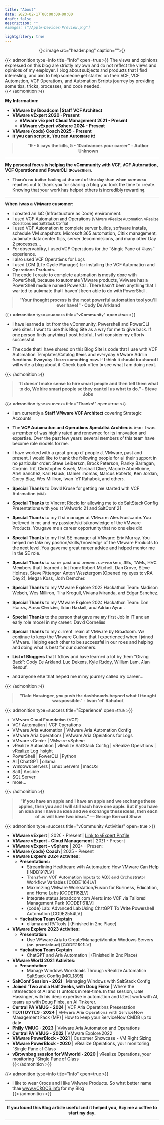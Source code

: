 ```yaml
---
title: "About"
date: 2023-02-17T00:00:00+00:00
draft: false
description: ""
#images: ["/Apple-Devices-Preview.png"]

lightgallery: true
---
```


<center>{{< image src="header.png" caption="">}}</center>  

{{< admonition type=info title="Info" open=true >}}
The views and opinions expressed on this blog are strictly my own and do not reflect the views and opinions of my employer. I blog about subjects and products that I find interesting, and aim to help someone get started on their VCF, VCF Automation, VCF Operations, and Automation Scripts journey by providing some tips, tricks, processes, and code needed.  
{{< /admonition >}}  

**My Information:**  
- **VMware by Broadcom | Staff VCF Architect**  
- **VMware vExpert 2020 - Present**  
  - **VMware vExpert Cloud Management 2021 - Present**  
  - **VMware vExpert vSphere 2024 - Present**  
- **VMware {code} Coach 2025 - Present**    
- **If you can script it, You can Automate it!**  

><center><b>"9 - 5 pays the bills, 5 - 10 advances your career" - Author Unknown</b></center>  

<!--  
#### vCF Specialist SE | VMware Aria Suite  
###### VMware vExpert 2020 - Present  
###### VMware vExpert Cloud Management 2021 - Present  
###### If you can script it, You can Automate it!  
-->

---

**My personal focus is helping the vCommunity with VCF, VCF Automation, VCF Operations and PowerCLI <small>(PowerShell)</small>.**  

- There’s no better feeling at the end of the day than when someone reaches out to thank you for sharing a blog you took the time to create. Knowing that your work has helped others is incredibly rewarding.  

---

**When I was a VMware customer:**  
- I created an IaC (Infrastructure as Code) environment.  
- I used VCF Automation and Operations <small>(VMware vRealize Automation, vRealize Operations and SaltStack Config)</small>  
- I used VCF Automation to complete server builds, software installs, schedule VM snapshots, Microsoft 365 automation, Citrix management, automate data center flips, server decommissions, and many other Day 2 processes…  
- For observability, I used  VCF Operations for the “Single Pane of Glass” experience.  
- I also used VCF Operations for Logs  
- I used LCM (Life Cycle Manager) for installing the VCF Automation and Operations Products.  
- The code I create to complete automation is mostly done with PowerShell, because to automate VMware products, VMware has a PowerShell module named PowerCLI. There hasn't been anything that I wanted to automate that I haven't been able to do with PowerShell.    
  
>  
><center><b>"Your thought process is the most powerful automation tool you’ll ever have!" - Cody De Arkland</b></center>  
>  

{{< admonition type=success title="vCommunity" open=true >}}
* I have learned a lot from the vCommunity, Powershell and PowerCLI web sites. I want to use this Blog Site as a way for me to give back. If one person finds anything I post helpful, I will consider my efforts successful.  

* The code that I have shared on this Blog Site is code that I use with VCF Automation Templates/Catalog Items and everyday VMware Admin functions. Everyday I learn something new. If I think it should be shared I will write a blog about it. Check back often to see what I am doing next.  

{{< /admonition >}}

><center><b>“It doesn’t make sense to hire smart people and then tell them what to do, We hire smart people so they can tell us what to do.” - Steve Jobs</b></center>  

{{< admonition type=success title="Thanks!" open=true >}}  
  
* I am currently a **Staff VMware VCF Architect** covering Strategic Accounts  

* The **VCF Automation and Operations Specialist Architects** team I was a member of was highly rated and renowned for its innovation and expertise. Over the past few years, several members of this team have become role models for me.  
  
* I have worked with a great group of people at VMware, past and present. I would like to thank the following people for all their support in no particular order: Steve Leiberson, Brock Peterson, Franky Barragan, Cosmin Trif, Christopher Kusek, Marshall Cline, Marjorie Abdelkrime, Ariel Sanchez, Karl Hauck, Daniel Thomas, Marcus Roberts, Ken Jordan, Corey Blaz, Wes Milliron, Iwan 'e1' Rahabok, and others.  
  
* **Special Thanks** to David Kruse for getting me started with VCF Automation <small>(vRA)</small>.  
  
* **Special Thanks** to Vincent Riccio for allowing me to do SaltStack Config Presentations with you at VMworld 21 and SaltConf 21  

* **Special Thanks** to my first manager at VMware: Alex Musicante. You believed in me and my passion/skills/knowledge of the VMware Products. You gave me a career opportunity that no one else did.  

* **Special Thanks** to my first SE manager at VMware: Eric Murray. You helped me take my passion/skills/knowledge of the VMware Products to the next level. You gave me great career advice and helped mentor me in the SE role.  

* **Special Thanks** to some past and present co-workers, SEs, TAMs, HVC Members that I learned a lot from: Robert Mitchell, Dan Grove, Steve Holmes, Steve Pittenger, Anton Wesztergom (Opened my eyes to vRA Day 2), Megan Koss, Josh Demcher.  

* **Special Thanks** to my VMware Explore 2023 Hackathon Team: Madison Welsch, Wes Milliron, Tina Krogull, Viviana Miranda, and Edgar Sanchez.  

* **Special Thanks** to my VMware Explore 2024 Hackathon Team: Don Horrox, Amos Clerizier, Brian Haskell, and Adrian Ayran.  

* **Special Thanks** to the person that gave me my first Job in IT and an early role model in my career: David Cornelius  

* **Special Thanks** to my current Team at VMware by Broadcom. We continue to keep the VMware Culture that I experienced when I joined VMware. Helping each other to be successful in our roles and helping and doing what is best for our customers.  

* **List of Bloggers** that I follow and have learned a lot by them “Giving Back”: Cody De Arkland, Luc Dekens, Kyle Ruddy, William Lam, Alan Renouf.  

* and anyone else that helped me in my journey called my career…  

{{< /admonition >}}

> <center><b>"Dale Hassinger, you push the dashboards beyond what I thought was possible." - Iwan 'e1' Rahabok</b></center>

{{< admonition type=success title="Experience" open=true >}}
* VMware Cloud Foundation (VCF)
* VCF Automation | VCF Operations
* VMware Aria Automation | VMware Aria Automation Config  
* VMware Aria Operations | VMware Aria Operations for Logs  
* VMware vCenter | VMware vSphere  
* vRealize Automation | vRealize SaltStack Config | vRealize Operations | vRealize Log Insight  
* PowerShell | PowerCLI | Python  
* AI | ChatGPT | ollama
* Windows Servers | Linux Servers | macOS  
* Salt | Ansible  
* SQL Server  
* more...  

{{< /admonition >}}

><center><b>"If you have an apple and I have an apple and we exchange these apples, then you and I will still each have one apple. But if you have an idea and I have an idea and we exchange these ideas, then each of us will have two ideas." — George Bernard Shaw</b></center>  

{{< admonition type=success title="vCommunity Activities" open=true >}}
* **VMware vExpert** | 2020 - Present | [Link to vExpert Profile](https://vexpert.vmware.com/directory/5721)  
* **VMware vExpert - Cloud Management** | 2021 - Present  
* **VMware vExpert - vSphere** | 2024 - Present  
* **VMware {code} Coach** | 2025 - Present  
* **VMware Explore 2024 Activites:**
  * **Presentations:**  
    * Streamlining Healthcare with Automation: How VMware Can Help [INDB1917LV]  
    * Transform VCF Automation Inputs to ABX and Orchestrator Workflow Variables [CODE1164LV]  
    * Maximizing VMware Workstation/Fusion for Business, Education, and Home Labs [CODE1162LV]  
    * Integrate status.broadcom.com Alerts into VCF via Tailored Management Pack [CODE1161LV]  
    * {code} Lab: Advanced Lab Using ChatGPT To Write Powershell Automation [CODE2554LV] 
  * **Hackathon Team Captain**  
    * ollama and RVTools | (Finished in 2nd Place)  
* **VMware Explore 2023 Activites:**
  * **Presentation:**  
    * Use VMware Aria to Create/Manage/Monitor Windows Servers (on-prem/cloud) [CODE2501LV]  
  * **Hackathon Team Captain**  
    * ChatGPT and Aria Automation | (Finished in 2nd Place)  
* **VMware World 2021 Activites:**
  * **Presentation:**  
    * Manage Windows Workloads Through vRealize Automation SaltStack Config [MCL1895]  
* **SaltConf Session - 2021** | Managing Windows with SaltStack Config  
* **Joined 'Two and a Half Geeks, with Doug Finke** | Where the intersection of AI and IT unfolds in real-time. In this session, Dale Hassinger, with his deep expertise in automation and latest work with AI, teams up with Doug Finke, an AI Tinkerer.
* **Central PA VMUG - 2024** | VCF Aria Operations Presentation  
* **TECH BYTES - 2024** | VMware Aria Operations with ServiceNow Management Pack (MP) | How to keep your ServiceNow CMDB up to date  
* **Philly VMUG - 2023** | VMware Aria Automation and Operations  
* **Central PA VMUG - 2022** | VMware Explore 2022  
* **VMware PowerBlock - 2021** | Customer Showcase - VM Right Sizing  
* **VMware PowerBlock - 2020** | vRealize Operations, your monitoring “Single Pane of Glass  
* **vBrownbag session for VMworld - 2020** | vRealize Operations, your monitoring “Single Pane of Glass  
{{< /admonition >}}

{{< admonition type=info title="Info" open=true >}}
* I like to wear Crocs and I like VMware Products. So what better name than www.vCROCS.info for my Blog  
{{< /admonition >}}

---

<center><b>If you found this Blog article useful and it helped you, Buy me a coffee to start my day.</b></center>  

---

<center>
<script type="text/javascript" src="https://cdnjs.buymeacoffee.com/1.0.0/button.prod.min.js" data-name="bmc-button" data-slug="dalehassinger" data-color="#FFDD00" data-emoji=""  data-font="Cookie" data-text="Buy me a coffee" data-outline-color="#000000" data-font-color="#000000" data-coffee-color="#ffffff" ></script>
</center>
